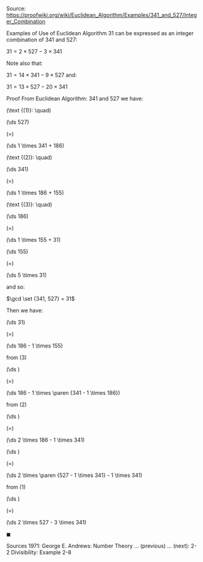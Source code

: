# 

Source: https://proofwiki.org/wiki/Euclidean_Algorithm/Examples/341_and_527/Integer_Combination

Examples of Use of Euclidean Algorithm
$31$ can be expressed as an integer combination of $341$ and $527$:

$31 = 2 \times 527 - 3 \times 341$

Note also that:

$31 = 14 \times 341 - 9 \times 527$
and:

$31 = 13 \times 527 - 20 \times 341$


Proof
From Euclidean Algorithm: $341$ and $527$ we have:




\(\text {(1)}: \quad\)









\(\ds 527\)

\(=\)







\(\ds 1 \times 341 + 186\)










\(\text {(2)}: \quad\)









\(\ds 341\)

\(=\)







\(\ds 1 \times 186 + 155\)










\(\text {(3)}: \quad\)









\(\ds 186\)

\(=\)







\(\ds 1 \times 155 + 31\)




















\(\ds 155\)

\(=\)







\(\ds 5 \times 31\)









and so:

$\gcd \set {341, 527} = 31$

Then we have:














\(\ds 31\)

\(=\)







\(\ds 186 - 1 \times 155\)





from $(3)$














\(\ds \)

\(=\)







\(\ds 186 - 1 \times \paren {341 - 1 \times 186}\)





from $(2)$














\(\ds \)

\(=\)







\(\ds 2 \times 186 - 1 \times 341\)




















\(\ds \)

\(=\)







\(\ds 2 \times \paren {527 - 1 \times 341} - 1 \times 341\)





from $(1)$














\(\ds \)

\(=\)







\(\ds 2 \times 527 - 3 \times 341\)









$\blacksquare$


Sources
1971: George E. Andrews: Number Theory ... (previous) ... (next): $\text {2-2}$ Divisibility: Example $\text {2-8}$




